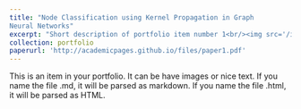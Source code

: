 ```yaml
---
title: "Node Classification using Kernel Propagation in Graph
Neural Networks"
excerpt: "Short description of portfolio item number 1<br/><img src='/images/KPGCN_Proposed_Combined.png' width='400' height='400'>"
collection: portfolio
paperurl: 'http://academicpages.github.io/files/paper1.pdf'
---
```


This is an item in your portfolio. It can be have images or nice text. If you name the file .md, it will be parsed as markdown. If you name the file .html, it will be parsed as HTML. 
